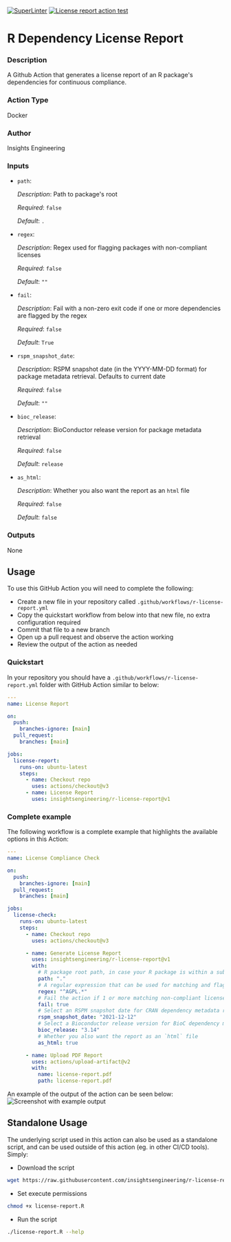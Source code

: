 [![SuperLinter](https://github.com/insightsengineering/r-license-report/actions/workflows/lint.yaml/badge.svg)](https://github.com/insightsengineering/r-license-report/actions/workflows/lint.yaml)
[![License report action test](https://github.com/insightsengineering/r-license-report/actions/workflows/test.yaml/badge.svg)](https://github.com/insightsengineering/r-license-report/actions/workflows/test.yaml)

<!-- BEGIN_ACTION_DOC -->
# R Dependency License Report

### Description
A Github Action that generates a license report of an R package's dependencies for continuous compliance.

### Action Type
Docker

### Author
Insights Engineering

### Inputs
* `path`:

  _Description_: Path to package's root

  _Required_: `false`

  _Default_: `.`

* `regex`:

  _Description_: Regex used for flagging packages with non-compliant licenses

  _Required_: `false`

  _Default_: `""`

* `fail`:

  _Description_: Fail with a non-zero exit code if one or more dependencies are flagged by the regex

  _Required_: `false`

  _Default_: `True`

* `rspm_snapshot_date`:

  _Description_: RSPM snapshot date (in the YYYY-MM-DD format) for package metadata retrieval. Defaults to current date

  _Required_: `false`

  _Default_: `""`

* `bioc_release`:

  _Description_: BioConductor release version for package metadata retrieval

  _Required_: `false`

  _Default_: `release`

* `as_html`:

  _Description_: Whether you also want the report as an `html` file

  _Required_: `false`

  _Default_: `false`

### Outputs
None
<!-- END_ACTION_DOC -->

## Usage

To use this GitHub Action you will need to complete the following:

* Create a new file in your repository called `.github/workflows/r-license-report.yml`
* Copy the quickstart workflow from below into that new file, no extra configuration required
* Commit that file to a new branch
* Open up a pull request and observe the action working
* Review the output of the action as needed

### Quickstart

In your repository you should have a `.github/workflows/r-license-report.yml` folder with GitHub Action similar to below:

```yaml
---
name: License Report

on:
  push:
    branches-ignore: [main]
  pull_request:
    branches: [main]

jobs:
  license-report:
    runs-on: ubuntu-latest
    steps:
      - name: Checkout repo
        uses: actions/checkout@v3
      - name: License Report
        uses: insightsengineering/r-license-report@v1
```

### Complete example

The following workflow is a complete example that highlights the available options in this Action:

```yaml
---
name: License Compliance Check

on:
  push:
    branches-ignore: [main]
  pull_request:
    branches: [main]

jobs:
  license-check:
    runs-on: ubuntu-latest
    steps:
      - name: Checkout repo
        uses: actions/checkout@v3

      - name: Generate License Report
        uses: insightsengineering/r-license-report@v1
        with:
          # R package root path, in case your R package is within a subdirectory of the repo
          path: "."
          # A regular expression that can be used for matching and flagging non-compliant licenses
          regex: "^AGPL.*"
          # Fail the action if 1 or more matching non-compliant licenses are found
          fail: true
          # Select an RSPM snapshot date for CRAN dependency metadata retrieval
          rspm_snapshot_date: "2021-12-12"
          # Select a Bioconductor release version for BioC dependency metadata retrieval
          bioc_release: "3.14"
          # Whether you also want the report as an `html` file
          as_html: true

      - name: Upload PDF Report
        uses: actions/upload-artifact@v2
        with:
          name: license-report.pdf
          path: license-report.pdf
```

An example of the output of the action can be seen below:
![Screenshot with example output](example.png)

## Standalone Usage

The underlying script used in this action can also be used as a standalone script, and can be used outside of this action (eg. in other CI/CD tools). Simply:

- Download the script

```bash
wget https://raw.githubusercontent.com/insightsengineering/r-license-report/main/license-report.R
```

- Set execute permissions

```bash
chmod +x license-report.R
```

- Run the script

```bash
./license-report.R --help
```
